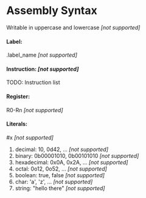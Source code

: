 # **Assembly Syntax**

Writable in uppercase and lowercase *[not supported]*
  
#### **Label**: 
.label_name *[not supported]*

#### **Instruction**: *[not supported]*
TODO: Instruction list

#### **Register**: 
R0-Rn *[not supported]*

#### **Literals**: 
#x *[not supported]*
  1. decimal: 10, 0d42, ... *[not supported]*
  2. binary: 0b00001010, 0b00101010 *[not supported]*
  3. hexadecimal: 0x0A, 0x2A, ... *[not supported]*
  4. octal: 0o12, 0o52, ... *[not supported]*
  5. boolean: true, false *[not supported]*
  6. char: 'a', 'z', ... *[not supported]*
  7. string: "hello there" *[not supported]*